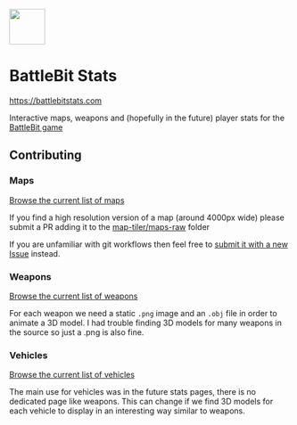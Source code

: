 <p align="left">
  <a href="https://battlebitstats.com" target="_blank" rel="noopener noreferrer">
    <img width="64" src="https://raw.githubusercontent.com/alexcroox/battlebit-stats/main/public/safari-pinned-tab.png" />
  </a>
</p>

# BattleBit Stats

https://battlebitstats.com

Interactive maps, weapons and (hopefully in the future) player stats for the [BattleBit game](https://store.steampowered.com/app/671860/BattleBit_Remastered/)

## Contributing

### Maps

[Browse the current list of maps](https://github.com/alexcroox/battlebit-stats/blob/main/src/lib/map-config.ts)

If you find a high resolution version of a map (around 4000px wide) please submit a PR adding it to the [map-tiler/maps-raw](https://github.com/alexcroox/battlebit-stats/tree/main/map-tiler/maps-raw) folder 

If you are unfamiliar with git workflows then feel free to [submit it with a new Issue](https://github.com/alexcroox/battlebit-stats/issues/new) instead.

### Weapons

[Browse the current list of weapons](https://github.com/alexcroox/battlebit-stats/blob/main/src/lib/weapon-config.ts)

For each weapon we need a static `.png` image and an `.obj` file in order to animate a 3D model. I had trouble finding 3D models for many weapons in the source so just a .png is also fine.

### Vehicles

[Browse the current list of vehicles](https://github.com/alexcroox/battlebit-stats/blob/main/src/lib/vehicle-config.ts)

The main use for vehicles was in the future stats pages, there is no dedicated page like weapons. This can change if we find 3D models for each vehicle to display in an interesting way similar to weapons.
